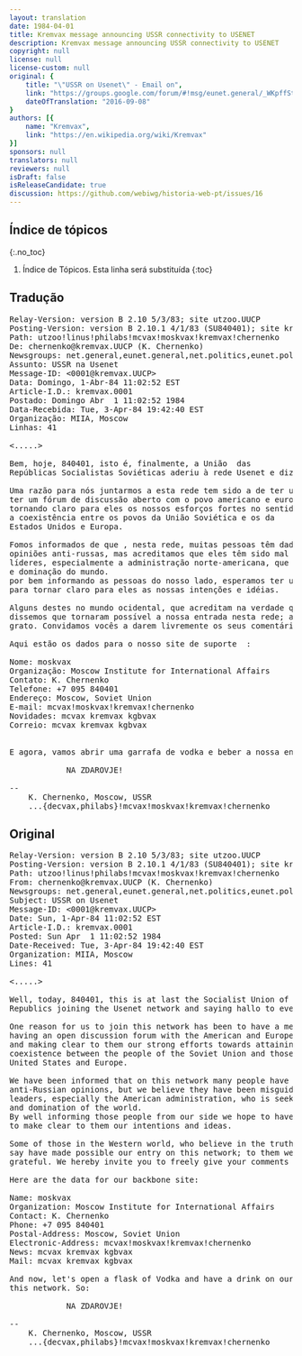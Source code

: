 ```yaml
---
layout: translation
date: 1984-04-01
title: Kremvax message announcing USSR connectivity to USENET
description: Kremvax message announcing USSR connectivity to USENET
copyright: null
license: null
license-custom: null
original: {
    title: "\"USSR on Usenet\" - Email on",
    link: "https://groups.google.com/forum/#!msg/eunet.general/_WKpffStBPc/JaaDBecKCM8J",
    dateOfTranslation: "2016-09-08"
}
authors: [{
    name: "Kremvax",
    link: "https://en.wikipedia.org/wiki/Kremvax"
}]
sponsors: null
translators: null
reviewers: null
isDraft: false
isReleaseCandidate: true
discussion: https://github.com/webiwg/historia-web-pt/issues/16
---
```


<!-- Geração automática de índice, inicio -->
<nav  markdown="1">

## Índice de tópicos
{:.no_toc}

1. Índice de Tópicos. Esta linha será substituída
{:toc}

</nav>
<!-- Geração automática de índice, fim -->

## Tradução

<!--
  Nota: tradutores, traduzam apenas a primeira parte, e deixem
        a segunda como original (fititnt, 2016-09-08 23:50)
-->

<pre>
Relay-Version: version B 2.10 5/3/83; site utzoo.UUCP
Posting-Version: version B 2.10.1 4/1/83 (SU840401); site kremvax.UUCP
Path: utzoo!linus!philabs!mcvax!moskvax!kremvax!chernenko
De: chernenko@kremvax.UUCP (K. Chernenko)
Newsgroups: net.general,eunet.general,net.politics,eunet.politics
Assunto: USSR na Usenet
Message-ID: <0001@kremvax.UUCP>
Data: Domingo, 1-Abr-84 11:02:52 EST
Article-I.D.: kremvax.0001
Postado: Domingo Abr  1 11:02:52 1984
Data-Recebida: Tue, 3-Apr-84 19:42:40 EST
Organização: MIIA, Moscow
Linhas: 41

<.....>

Bem, hoje, 840401, isto é, finalmente, a União  das
Repúblicas Socialistas Soviéticas aderiu à rede Usenet e diz olá para todos.

Uma razão para nós juntarmos a esta rede tem sido a de ter um meio de
ter um fórum de discussão aberto com o povo americano e europeu,
tornando claro para eles os nossos esforços fortes no sentido da obtenção pacífica
a coexistência entre os povos da União Soviética e os da
Estados Unidos e Europa.

Fomos informados de que , nesta rede, muitas pessoas têm dado forte
opiniões anti-russas, mas acreditamos que eles têm sido mal orientados pelos seus
líderes, especialmente a administração norte-americana, que está buscando a guerra
e dominação do mundo.
por bem informando as pessoas do nosso lado, esperamos ter uma possibilidade
para tornar claro para eles as nossas intenções e idéias.

Alguns destes no mundo ocidental, que acreditam na verdade que nós
dissemos que tornaram possível a nossa entrada nesta rede; a eles estamos muito
grato. Convidamos vocês a darem livremente os seus comentários e opiniões.

Aqui estão os dados para o nosso site de suporte  :

Nome: moskvax
Organização: Moscow Institute for International Affairs
Contato: K. Chernenko
Telefone: +7 095 840401
Endereço: Moscow, Soviet Union
E-mail: mcvax!moskvax!kremvax!chernenko
Novidades: mcvax kremvax kgbvax
Correio: mcvax kremvax kgbvax


E agora, vamos abrir uma garrafa de vodka e beber a nossa entrada nesta rede. Portanto:

			NA ZDAROVJE!

--
	K. Chernenko, Moscow, USSR
	...{decvax,philabs}!mcvax!moskvax!kremvax!chernenko
</pre>

## Original

<pre>
Relay-Version: version B 2.10 5/3/83; site utzoo.UUCP
Posting-Version: version B 2.10.1 4/1/83 (SU840401); site kremvax.UUCP
Path: utzoo!linus!philabs!mcvax!moskvax!kremvax!chernenko
From: chernenko@kremvax.UUCP (K. Chernenko)
Newsgroups: net.general,eunet.general,net.politics,eunet.politics
Subject: USSR on Usenet
Message-ID: <0001@kremvax.UUCP>
Date: Sun, 1-Apr-84 11:02:52 EST
Article-I.D.: kremvax.0001
Posted: Sun Apr  1 11:02:52 1984
Date-Received: Tue, 3-Apr-84 19:42:40 EST
Organization: MIIA, Moscow
Lines: 41

<.....>

Well, today, 840401, this is at last the Socialist Union of Soviet
Republics joining the Usenet network and saying hallo to everybody.

One reason for us to join this network has been to have a means of
having an open discussion forum with the American and European people
and making clear to them our strong efforts towards attaining peaceful
coexistence between the people of the Soviet Union and those of the
United States and Europe.

We have been informed that on this network many people have given strong
anti-Russian opinions, but we believe they have been misguided by their
leaders, especially the American administration, who is seeking for war
and domination of the world.
By well informing those people from our side we hope to have a possibility
to make clear to them our intentions and ideas.

Some of those in the Western world, who believe in the truth of what we
say have made possible our entry on this network; to them we are very
grateful. We hereby invite you to freely give your comments and opinions.

Here are the data for our backbone site:

Name: moskvax
Organization: Moscow Institute for International Affairs
Contact: K. Chernenko
Phone: +7 095 840401
Postal-Address: Moscow, Soviet Union
Electronic-Address: mcvax!moskvax!kremvax!chernenko
News: mcvax kremvax kgbvax
Mail: mcvax kremvax kgbvax

And now, let's open a flask of Vodka and have a drink on our entry on
this network. So:

			NA ZDAROVJE!

--
	K. Chernenko, Moscow, USSR
	...{decvax,philabs}!mcvax!moskvax!kremvax!chernenko
</pre>
